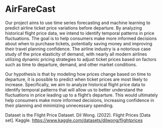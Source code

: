 # AirFareCast
Our project aims to use time series forecasting and machine learning to predict airline ticket price variations before departure. By analyzing historical flight price data, we intend to identify temporal patterns in price fluctuations. The goal is to help consumers make more informed decisions about when to purchase tickets, potentially saving money and improving their travel planning confidence. The airline industry is a notorious case study of the price elasticity of demand, with nearly all modern airlines utilizing dynamic pricing strategies to adjust ticket prices based on factors such as time to departure, demand, and other market conditions.

Our hypothesis is that by modeling how prices change based on time to departure, it is possible to predict when ticket prices are most likely to increase. Specifically, we aim to analyze historical flight price data to identify temporal patterns that will allow us to better understand the fluctuations in price leading up to a flight’s departure. This would ultimately help consumers make more informed decisions, increasing confidence in their planning and minimizing unnecessary spending.  

Dataset is the Flight Price Dataset. Dil Wong. (2022). Flight Prices [Data set]. Kaggle. https://www.kaggle.com/datasets/dilwong/flightprices
